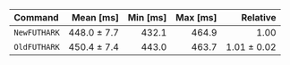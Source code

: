 | Command | Mean [ms] | Min [ms] | Max [ms] | Relative |
|:---|---:|---:|---:|---:|
| `NewFUTHARK` | 448.0 ± 7.7 | 432.1 | 464.9 | 1.00 |
| `OldFUTHARK` | 450.4 ± 7.4 | 443.0 | 463.7 | 1.01 ± 0.02 |
